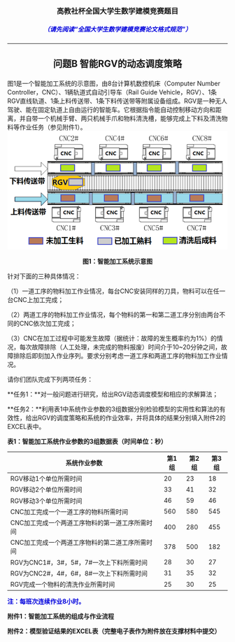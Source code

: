 ### <p align="center">高教社杯全国大学生数学建模竞赛题目</p>
##### <p align="center"><font color="#0000dd">（请先阅读“全国大学生数学建模竞赛论文格式规范”）</font></p>

----------

## <p align="center">问题B 智能RGV的动态调度策略</p>

图1是一个智能加工系统的示意图，由8台计算机数控机床（Computer Number Controller，CNC）、1辆轨道式自动引导车（Rail Guide Vehicle，RGV）、1条RGV直线轨道、1条上料传送带、1条下料传送带等附属设备组成。RGV是一种无人驾驶、能在固定轨道上自由运行的智能车。它根据指令能自动控制移动方向和距离，并自带一个机械手臂、两只机械手爪和物料清洗槽，能够完成上下料及清洗物料等作业任务（参见附件1）。
![](https://raw.githubusercontent.com/zouwx2cs/2018_CUMCM_B/master/img/%E5%9B%BE1%EF%BC%9A%E6%99%BA%E8%83%BD%E5%8A%A0%E5%B7%A5%E7%B3%BB%E7%BB%9F%E7%A4%BA%E6%84%8F%E5%9B%BE.png)
**<p align="center">图1：智能加工系统示意图</p>**


针对下面的三种具体情况：

（1）一道工序的物料加工作业情况，每台CNC安装同样的刀具，物料可以在任一台CNC上加工完成；

（2）两道工序的物料加工作业情况，每个物料的第一和第二道工序分别由两台不同的CNC依次加工完成；

（3）CNC在加工过程中可能发生故障（据统计：故障的发生概率约为1%）的情况，每次故障排除（人工处理，未完成的物料报废）时间介于10~20分钟之间，故障排除后即刻加入作业序列。要求分别考虑一道工序和两道工序的物料加工作业情况。

请你们团队完成下列两项任务：

**任务1：**对一般问题进行研究，给出RGV动态调度模型和相应的求解算法；

**任务2：**利用表1中系统作业参数的3组数据分别检验模型的实用性和算法的有效性，给出RGV的调度策略和系统的作业效率，并将具体的结果分别填入附件2的EXCEL表中。

**表1：智能加工系统作业参数的3组数据表（时间单位：秒）**

系统作业参数 | 第1组 | 第2组 | 第3组
---|---|---|---
RGV移动1个单位所需时间 | 20 | 23 | 18
RGV移动2个单位所需时间 | 33 | 41 | 32
RGV移动3个单位所需时间 | 46 | 59 | 46
CNC加工完成一个一道工序的物料所需时间 | 560 | 580 | 545
CNC加工完成一个两道工序物料的第一道工序所需时间 | 400 | 280 | 455
CNC加工完成一个两道工序物料的第二道工序所需时间 | 378 | 500 | 182
RGV为CNC1#，3#，5#，7#一次上下料所需时间 | 28 | 30 | 27
RGV为CNC2#，4#，6#，8#一次上下料所需时间 | 31 | 35 | 32
RGV完成一个物料的清洗作业所需时间 | 25 | 30 | 25

**<font color="#0000dd">注：每班次连续作业8小时。</font>**

**附件1：智能加工系统的组成与作业流程**

**附件2：模型验证结果的EXCEL表（完整电子表作为附件放在支撑材料中提交）**






